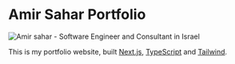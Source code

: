 # Amir Sahar Portfolio

![Amir sahar - Software Engineer and Consultant in Israel](https://github.com/user-attachments/assets/73ebbfd8-d003-4ae1-8bbb-2cfd3a35e8e8)

This is my portfolio website, built [Next.js](https://nextjs.org/), [TypeScript](https://www.typescriptlang.org/) and [Tailwind](https://tailwindcss.com/).
